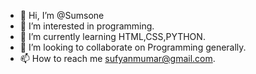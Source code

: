 - 👋 Hi, I’m @Sumsone
- 👀 I’m interested in programming.
- 🌱 I’m currently learning HTML,CSS,PYTHON.
- 💞️ I’m looking to collaborate on Programming generally.
- 📫 How to reach me sufyanmumar@gmail.com.

<!---
Sumsone/Sumsone is a ✨ special ✨ repository because its `README.md` (this file) appears on your GitHub profile.
You can click the Preview link to take a look at your changes.
--->
